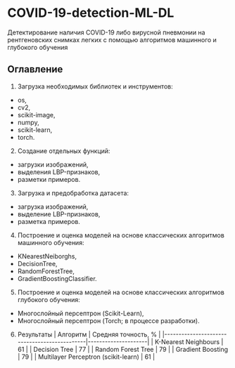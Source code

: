 # COVID-19-detection-ML-DL
 Детектирование наличия COVID-19 либо вирусной пневмонии на рентгеновских снимках легких с помощью алгоритмов машинного и глубокого обучения
## Оглавление
1) Загрузка необходимых библиотек и инструментов:
- os,
- cv2,
- scikit-image,
- numpy,
- scikit-learn,
- torch.
2) Создание отдельных функций:
- загрузки изображений,
- выделения LBP-признаков,
- разметки примеров.
3) Загрузка и предобработка датасета:
- загрузка изображений,
- выделение LBP-признаков,
- разметка примеров.
4) Построение и оценка моделей на основе классических алгоритмов машинного обучения:
- KNearestNeiborghs,
- DecisionTree,
- RandomForestTree,
- GradientBoostingClassifier.
5) Построение и оценка моделей на основе классических алгоритмов глубокого обучения:
- Многослойный персептрон (Scikit-Learn),
- Многослойный персептрон (Torch; в процессе разработки).
6) Результаты
| Алгоритм                                     | Средняя точность, % |
|----------------------------------------------|---------------------|
| K-Nearest Neighbours                         | 61                  |
| Decision Tree                                | 77                  |
| Random Forest Tree                           | 79                  |
| Gradient Boosting                            | 79                  |
| Multilayer Perceptron (scikit-learn)         | 61                  |

